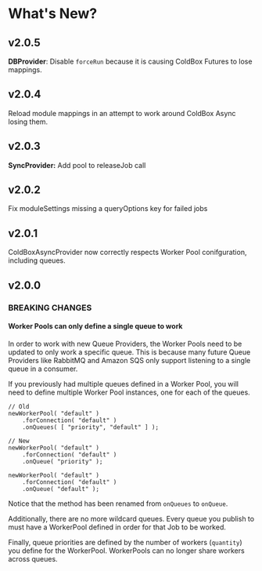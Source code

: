 # What's New?

## v2.0.5

**DBProvider**: Disable `forceRun` because it is causing ColdBox Futures to lose mappings.

## v**2.0.4**

Reload module mappings in an attempt to work around ColdBox Async losing them.

## **v2.0.3**

**SyncProvider:** Add pool to releaseJob call

## v2.0.2

Fix moduleSettings missing a queryOptions key for failed jobs

## v2.0.1

ColdBoxAsyncProvider now correctly respects Worker Pool conifguration, including queues.

## v2.0.0

### BREAKING CHANGES

#### Worker Pools can only define a single queue to work

In order to work with new Queue Providers, the Worker Pools need to be updated to only work a specific queue. This is because many future Queue Providers like RabbitMQ and Amazon SQS only support listening to a single queue in a consumer.

If you previously had multiple queues defined in a Worker Pool, you will need to define multiple Worker Pool instances, one for each of the queues.

```cfscript
// Old
newWorkerPool( "default" )
    .forConnection( "default" )
    .onQueues( [ "priority", "default" ] );
    
// New
newWorkerPool( "default" )
    .forConnection( "default" )
    .onQueue( "priority" );
    
newWorkerPool( "default" )
    .forConnection( "default" )
    .onQueue( "default" );
```

Notice that the method has been renamed from `onQueues` to `onQueue`.

Additionally, there are no more wildcard queues. Every queue you publish to must have a WorkerPool defined in order for that Job to be worked.

Finally, queue priorities are defined by the number of workers (`quantity`) you define for the WorkerPool. WorkerPools can no longer share workers across queues.
